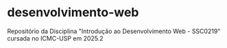 # desenvolvimento-web
Repositório da Disciplina "Introdução ao Desenvolvimento Web - SSC0219" cursada no ICMC-USP em 2025.2
